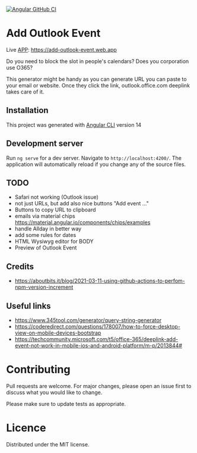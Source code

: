 [![Angular GitHub CI](https://github.com/CrackingBits/crb-add-outlook-event/actions/workflows/angular-ci.yml/badge.svg)](https://github.com/CrackingBits/crb-add-outlook-event/actions/workflows/angular-ci.yml)

# Add Outlook Event

Live [APP](https://add-outlook-event.web.app): https://add-outlook-event.web.app

Do you need to block the slot in people's calendars? Does you corporation use O365?

This generator might be handy as you can generate URL you can paste to your email or website.
Once they click the link, outlook.office.com deeplink takes care of it.

## Installation

This project was generated with [Angular CLI](https://github.com/angular/angular-cli) version 14

## Development server

Run `ng serve` for a dev server. Navigate to `http://localhost:4200/`. The application will automatically reload if you change any of the source files.

## TODO

- Safari not working (Outlook issue)
- not just URLs, but add also nice buttons "Add event ..."
- Buttons to copy URL to clipboard
- emails via material chips https://material.angular.io/components/chips/examples
- handle Allday in better way
- add some rules for dates
- HTML Wysiwyg editor for BODY
- Preview of Outlook Event

## Credits

- https://aboutbits.it/blog/2021-03-11-using-github-actions-to-perfom-npm-version-increment

## Useful links

- https://www.345tool.com/generator/query-string-generator
- https://coderedirect.com/questions/178007/how-to-force-desktop-view-on-mobile-devices-bootstrap
- https://techcommunity.microsoft.com/t5/office-365/deeplink-add-event-not-work-in-mobile-ios-and-android-platform/m-p/2013844#

# Contributing

Pull requests are welcome. For major changes, please open an issue first to discuss what you would like to change.

Please make sure to update tests as appropriate.

# Licence

Distributed under the MIT license.
